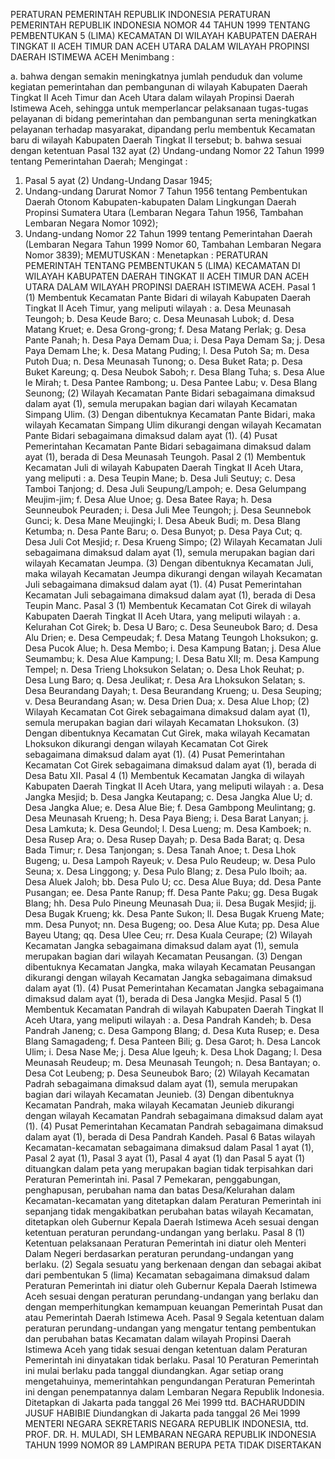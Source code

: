 PERATURAN PEMERINTAH REPUBLIK INDONESIA PERATURAN PEMERINTAH REPUBLIK INDONESIA NOMOR 44 TAHUN 1999 TENTANG PEMBENTUKAN 5 (LIMA) KECAMATAN DI WILAYAH KABUPATEN DAERAH TINGKAT II ACEH TIMUR DAN ACEH UTARA DALAM WILAYAH PROPINSI DAERAH ISTIMEWA ACEH
Menimbang :

a. bahwa dengan semakin meningkatnya jumlah penduduk dan volume kegiatan pemerintahan dan pembangunan di wilayah Kabupaten Daerah Tingkat II Aceh Timur dan Aceh Utara dalam wilayah Propinsi Daerah Istimewa Aceh, sehingga untuk memperlancar pelaksanaan tugas-tugas pelayanan di bidang pemerintahan dan pembangunan serta meningkatkan pelayanan terhadap masyarakat, dipandang perlu membentuk Kecamatan baru di wilayah Kabupaten Daerah Tingkat II tersebut;
b. bahwa sesuai dengan ketentuan Pasal 132 ayat (2) Undang-undang Nomor 22 Tahun 1999 tentang Pemerintahan Daerah;
Mengingat :

1. Pasal 5 ayat (2) Undang-Undang Dasar 1945;
2. Undang-undang Darurat Nomor 7 Tahun 1956 tentang Pembentukan Daerah Otonom Kabupaten-kabupaten Dalam Lingkungan Daerah Propinsi Sumatera Utara (Lembaran Negara Tahun 1956, Tambahan Lembaran Negara Nomor 1092);
3. Undang-undang Nomor 22 Tahun 1999 tentang Pemerintahan Daerah (Lembaran Negara Tahun 1999 Nomor 60, Tambahan Lembaran Negara Nomor 3839);
MEMUTUSKAN :
 Menetapkan : PERATURAN PEMERINTAH TENTANG PEMBENTUKAN 5 (LIMA) KECAMATAN DI WILAYAH KABUPATEN DAERAH TINGKAT II ACEH TIMUR DAN ACEH UTARA DALAM WILAYAH PROPINSI DAERAH ISTIMEWA ACEH.
Pasal 1
(1) Membentuk Kecamatan Pante Bidari di wilayah Kabupaten Daerah Tingkat II Aceh Timur, yang meliputi wilayah :
a. Desa Meunasah Teungoh;
b. Desa Keude Baro;
c. Desa Meunasah Lubok;
d. Desa Matang Kruet;
e. Desa Grong-grong;
f. Desa Matang Perlak;
g. Desa Pante Panah;
h. Desa Paya Demam Dua;
i. Desa Paya Demam Sa;
j. Desa Paya Demam Lhe;
k. Desa Matang Puding;
l. Desa Putoh Sa;
m. Desa Putoh Dua;
n. Desa Meunasah Tunong;
o. Desa Buket Rata;
p. Desa Buket Kareung;
q. Desa Neubok Saboh;
r. Desa Blang Tuha;
s. Desa Alue Ie Mirah;
t. Desa Pantee Rambong;
u. Desa Pantee Labu;
v. Desa Blang Seunong;
(2) Wilayah Kecamatan Pante Bidari sebagaimana dimaksud dalam ayat (1), semula merupakan bagian dari wilayah Kecamatan Simpang Ulim.
(3) Dengan dibentuknya Kecamatan Pante Bidari, maka wilayah Kecamatan Simpang Ulim dikurangi dengan wilayah Kecamatan Pante Bidari sebagaimana dimaksud dalam ayat (1).
(4) Pusat Pemerintahan Kecamatan Pante Bidari sebagaimana dimaksud dalam ayat (1), berada di Desa Meunasah Teungoh.
Pasal 2
(1) Membentuk Kecamatan Juli di wilayah Kabupaten Daerah Tingkat II Aceh Utara, yang meliputi :
a. Desa Teupin Mane;
b. Desa Juli Seutuy;
c. Desa Tamboi Tanjong;
d. Desa Juli Seupung/Lampoh;
e. Desa Gelumpang Meujim-jim;
f. Desa Alue Unoe;
g. Desa Batee Raya;
h. Desa Seunneubok Peuraden;
i. Desa Juli Mee Teungoh;
j. Desa Seunnebok Gunci;
k. Desa Mane Meujingki;
l. Desa Abeuk Budi;
m. Desa Blang Ketumba;
n. Desa Pante Baru;
o. Desa Bunyot;
p. Desa Paya Cut;
q. Desa Juli Cot Mesjid;
r. Desa Krueng Simpo;
(2) Wilayah Kecamatan Juli sebagaimana dimaksud dalam ayat (1), semula merupakan bagian dari wilayah Kecamatan Jeumpa.
(3) Dengan dibentuknya Kecamatan Juli, maka wilayah Kecamatan Jeumpa dikurangi dengan wilayah Kecamatan Juli sebagaimana dimaksud dalam ayat (1).
(4) Pusat Pemerintahan Kecamatan Juli sebagaimana dimaksud dalam ayat (1), berada di Desa Teupin Manc.
Pasal 3
(1) Membentuk Kecamatan Cot Girek di wilayah Kabupaten Daerah Tingkat II Aceh Utara, yang meliputi wilayah :
a. Kelurahan Cot Girek;
b. Desa U Baro;
c. Desa Seuneubok Baro;
d. Desa Alu Drien;
e. Desa Cempeudak;
f. Desa Matang Teungoh Lhoksukon;
g. Desa Pucok Alue;
h. Desa Membo;
i. Desa Kampung Batan;
j. Desa Alue Seumambu;
k. Desa Alue Kampung;
l. Desa Batu XII;
m. Desa Kampung Tempel;
n. Desa Trieng Lhoksukon Selatan;
o. Desa Lhok Reuhat;
p. Desa Lung Baro;
q. Desa Jeulikat;
r. Desa Ara Lhoksukon Selatan;
s. Desa Beurandang Dayah;
t. Desa Beurandang Krueng;
u. Desa Seuping;
v. Desa Beurandang Asan;
w. Desa Drien Dua;
x. Desa Alue Lhop;
(2) Wilayah Kecamatan Cot Girek sebagaimana dimaksud dalam ayat (1), semula merupakan bagian dari wilayah Kecamatan Lhoksukon.
(3) Dengan dibentuknya Kecamatan Cut Girek, maka wilayah Kecamatan Lhoksukon dikurangi dengan wilayah Kecamatan Cot Girek sebagaimana dimaksud dalam ayat (1).
(4) Pusat Pemerintahan Kecamatan Cot Girek sebagaimana dimaksud dalam ayat (1), berada di Desa Batu XII.
Pasal 4
(1) Membentuk Kecamatan Jangka di wilayah Kabupaten Daerah Tingkat II Aceh Utara, yang meliputi wilayah :
a. Desa Jangka Mesjid;
b. Desa Jangka Keutapang;
c. Desa Jangka Alue U;
d. Desa Jangka Alue;
e. Desa Alue Bie;
f. Desa Gambpong Meulintang;
g. Desa Meunasah Krueng;
h. Desa Paya Bieng;
i. Desa Barat Lanyan;
j. Desa Lamkuta;
k. Desa Geundol;
l. Desa Lueng;
m. Desa Kamboek;
n. Desa Rusep Ara;
o. Desa Rusep Dayah;
p. Desa Bada Barat;
q. Desa Bada Timur;
r. Desa Tanjongan;
s. Desa Tanah Anoe;
t. Desa Lhok Bugeng;
u. Desa Lampoh Rayeuk;
v. Desa Pulo Reudeup;
w. Desa Pulo Seuna;
x. Desa Linggong;
y. Desa Pulo Blang;
z. Desa Pulo Iboih;
aa. Desa Aluek Jaloh;
bb. Desa Pulo U;
cc. Desa Alue Buya;
dd. Desa Pante Pusangan;
ee. Desa Pante Ranup;
ff. Desa Pante Paku;
gg. Desa Bugak Blang;
hh. Desa Pulo Pineung Meunasah Dua;
ii. Desa Bugak Mesjid;
jj. Desa Bugak Krueng;
kk. Desa Pante Sukon;
ll. Desa Bugak Krueng Mate;
mm. Desa Punyot;
nn. Desa Bugeng;
oo. Desa Alue Kuta;
pp. Desa Alue Bayeu Utang;
qq. Desa Ulee Ceu;
rr. Desa Kuala Ceurape;
(2) Wilayah Kecamatan Jangka sebagaimana dimaksud dalam ayat (1), semula merupakan bagian dari wilayah Kecamatan Peusangan.
(3) Dengan dibentuknya Kecamatan Jangka, maka wilayah Kecamatan Peusangan dikurangi dengan wilayah Kecamatan Jangka sebagaimana dimaksud dalam ayat (1).
(4) Pusat Pemerintahan Kecamatan Jangka sebagaimana dimaksud dalam ayat (1), berada di Desa Jangka Mesjid.
Pasal 5
(1) Membentuk Kecamatan Pandrah di wilayah Kabupaten Daerah Tingkat II Aceh Utara, yang meliputi wilayah :
a. Desa Pandrah Kandeh;
b. Desa Pandrah Janeng;
c. Desa Gampong Blang;
d. Desa Kuta Rusep;
e. Desa Blang Samagadeng;
f. Desa Panteen Bili;
g. Desa Garot;
h. Desa Lancok Ulim;
i. Desa Nase Me;
j. Desa Alue Igeuh;
k. Desa Lhok Dagang;
l. Desa Meunasah Reudeup;
m. Desa Meunasah Teungoh;
n. Desa Bantayan;
o. Desa Cot Leubeng;
p. Desa Seuneubok Baro;
(2) Wilayah Kecamatan Padrah sebagaimana dimaksud dalam ayat (1), semula merupakan bagian dari wilayah Kecamatan Jeunieb.
(3) Dengan dibentuknya Kecamatan Pandrah, maka wilayah Kecamatan Jeunieb dikurangi dengan wilayah Kecamatan Pandrah sebagaimana dimaksud dalam ayat (1).
(4) Pusat Pemerintahan Kecamatan Pandrah sebagaimana dimaksud dalam ayat (1), berada di Desa Pandrah Kandeh.
Pasal 6
Batas wilayah Kecamatan-kecamatan sebagaimana dimaksud dalam Pasal 1 ayat (1), Pasal 2 ayat (1), Pasal 3 ayat (1), Pasal 4 ayat (1) dan Pasal 5 ayat (1) dituangkan dalam peta yang merupakan bagian tidak terpisahkan dari Peraturan Pemerintah ini.
Pasal 7
Pemekaran, penggabungan, penghapusan, perubahan nama dan batas Desa/Kelurahan dalam Kecamatan-kecamatan yang ditetapkan dalam Peraturan Pemerintah ini sepanjang tidak mengakibatkan perubahan batas wilayah Kecamatan, ditetapkan oleh Gubernur Kepala Daerah Istimewa Aceh sesuai dengan ketentuan peraturan perundang-undangan yang berlaku.
Pasal 8
(1) Ketentuan pelaksanaan Peraturan Pemerintah ini diatur oleh Menteri Dalam Negeri berdasarkan peraturan perundang-undangan yang berlaku.
(2) Segala sesuatu yang berkenaan dengan dan sebagai akibat dari pembentukan 5 (lima) Kecamatan sebagaimana dimaksud dalam Peraturan Pemerintah ini diatur oleh Gubernur Kepala Daerah Istimewa Aceh sesuai dengan peraturan perundang-undangan yang berlaku dan dengan memperhitungkan kemampuan keuangan Pemerintah Pusat dan atau Pemerintah Daerah Istimewa Aceh.
Pasal 9
Segala ketentuan dalam peraturan perundang-undangan yang mengatur tentang pembentukan dan perubahan batas Kecamatan dalam wilayah Propinsi Daerah Istimewa Aceh yang tidak sesuai dengan ketentuan dalam Peraturan Pemerintah ini dinyatakan tidak berlaku.
Pasal 10
Peraturan Pemerintah ini mulai berlaku pada tanggal diundangkan.
Agar setiap orang mengetahuinya, memerintahkan pengundangan Peraturan Pemerintah ini dengan penempatannya dalam Lembaran Negara Republik Indonesia. Ditetapkan di Jakarta pada tanggal 26 Mei 1999 ttd. BACHARUDDIN JUSUF HABIBIE Diundangkan di Jakarta pada tanggal 26 Mei 1999 MENTERI NEGARA SEKRETARIS NEGARA REPUBLIK INDONESIA, ttd. PROF. DR. H. MULADI, SH LEMBARAN NEGARA REPUBLIK INDONESIA TAHUN 1999 NOMOR 89 LAMPIRAN BERUPA PETA TIDAK DISERTAKAN